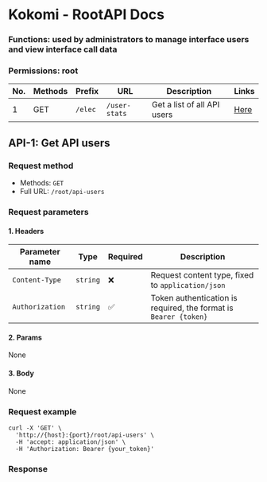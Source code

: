 # Kokomi - RootAPI Docs

### Functions: used by administrators to manage interface users and view interface call data

### Permissions: root

| No.  | Methods | Prefix  | URL                         | Description                                       | Links        |
| ---- | ------- | ------- | --------------------------- | ------------------------------------------------- | ------------ |
| 1    | GET     | `/elec` | `/user-stats`               | Get a list of all API users                       | [Here](#api-1-get-api-users) |

## API-1: Get API users

### Request method

- Methods: `GET`
- Full URL: `/root/api-users`


### Request parameters
#### 1. **Headers**
| Parameter name  | Type     | Required | Description                                                         |
|-----------------|----------|----------|---------------------------------------------------------------------|
| `Content-Type`  | `string` | ❌      | Request content type, fixed to `application/json`                   |
| `Authorization` | `string` | ✅      | Token authentication is required, the format is `Bearer {token}`    |

#### 2. **Params**

None

#### 3. **Body**
 
None

### Request example

```
curl -X 'GET' \
  'http://{host}:{port}/root/api-users' \
  -H 'accept: application/json' \
  -H 'Authorization: Bearer {your_token}'
```

### Response